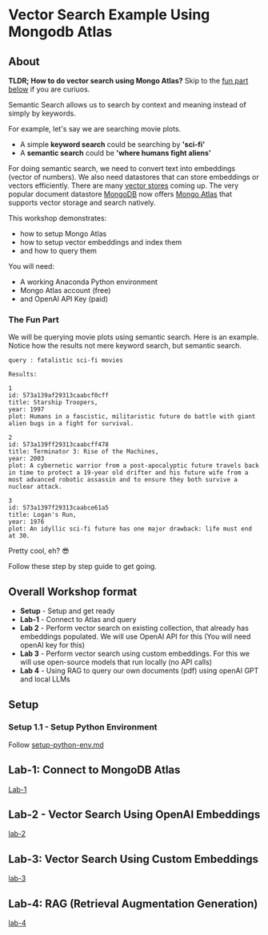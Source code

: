# Vector Search Example Using Mongodb Atlas

## About

**TLDR; How to do vector search using Mongo Atlas?**  Skip to the [fun part below](#the-fun-part) if you are curiuos.

Semantic Search allows us to search by context and meaning instead of simply by keywords.

For example, let's say we are searching movie plots.

- A simple **keyword search** could be searching by **'sci-fi'**
- A **semantic search** could be **'where humans fight aliens'**

For doing semantic search, we need to convert text into  embeddings (vector of numbers).  We also need datastores that can store embeddings or vectors efficiently.  There are many [vector stores](https://aws.amazon.com/what-is/vector-databases/) coming up.  The very popular document datastore [MongoDB](https://www.mongodb.com/) now offers [Mongo Atlas](https://www.mongodb.com/atlas) that supports vector storage and search natively.

This workshop demonstrates:

- how to setup Mongo Atlas
- how to setup vector embeddings and index them
- and how to query them

You will need:

- A working Anaconda Python environment
- Mongo Atlas account (free)
- and OpenAI API Key (paid)

### The Fun Part

We will be querying movie plots using semantic search.  Here is an example.  Notice how the results not mere keyword search, but semantic search.

```text
query : fatalistic sci-fi movies
```

```text
Results: 

1
id: 573a139af29313caabcf0cff
title: Starship Troopers,
year: 1997
plot: Humans in a fascistic, militaristic future do battle with giant alien bugs in a fight for survival.

2
id: 573a139ff29313caabcff478
title: Terminator 3: Rise of the Machines,
year: 2003
plot: A cybernetic warrior from a post-apocalyptic future travels back in time to protect a 19-year old drifter and his future wife from a most advanced robotic assassin and to ensure they both survive a nuclear attack.

3
id: 573a1397f29313caabce61a5
title: Logan's Run,
year: 1976
plot: An idyllic sci-fi future has one major drawback: life must end at 30.
```

Pretty cool, eh? 😎

Follow these step by step guide to get going.

## Overall Workshop format

- **Setup** - Setup and get ready
- **Lab-1** - Connect to Atlas and query
- **Lab 2** - Perform vector search on existing collection, that already has embeddings populated.  We will use OpenAI API for this (You will need openAI key for this)
- **Lab 3** - Perform vector search using custom embeddings.  For this we will use open-source models that run locally (no API calls)
- **Lab 4** - Using RAG to query our own documents (pdf) using openAI GPT and local LLMs

## Setup

### Setup 1.1 -  Setup Python Environment

Follow [setup-python-env.md](setup-python-env.md)

## Lab-1: Connect to MongoDB Atlas

[Lab-1](lab-1-atlas-setup/README.md)



## Lab-2 - Vector Search Using OpenAI Embeddings

[lab-2](lab-2-vector-search-openai/README.md)



## Lab-3: Vector Search Using Custom Embeddings

[lab-3](lab-3-vector-search-custom/README.md)


## Lab-4: RAG (Retrieval Augmentation Generation)

[lab-4](lab-4-rag/README.md)